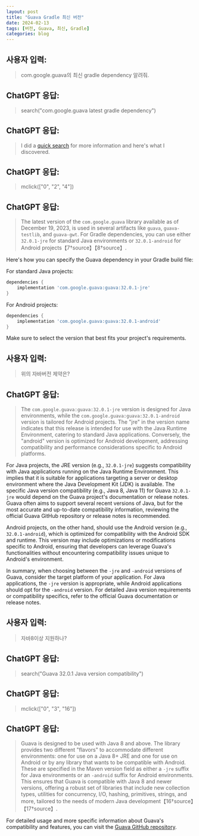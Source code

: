 ```yaml
---
layout: post
title: "Guava Gradle 최신 버전"
date: 2024-02-13
tags: [버전, Guava, 최신, Gradle]
categories: blog
---
```


## 사용자 입력:
> com.google.guava의 최신 gradle dependency 알려줘.

## ChatGPT 응답:
> search("com.google.guava latest gradle dependency")

## ChatGPT 응답:
> I did a [quick search](https://chat.openai.com/backend-api/bing/redirect?query=com.google.guava%20latest%20gradle%20dependency) for more information and here's what I discovered.

## ChatGPT 응답:
> mclick(["0", "2", "4"])

## ChatGPT 응답:
> The latest version of the `com.google.guava` library available as of December 19, 2023, is used in several artifacts like `guava`, `guava-testlib`, and `guava-gwt`. For Gradle dependencies, you can use either `32.0.1-jre` for standard Java environments or `32.0.1-android` for Android projects【7†source】【8†source】.

Here's how you can specify the Guava dependency in your Gradle build file:

For standard Java projects:
```gradle
dependencies {
    implementation 'com.google.guava:guava:32.0.1-jre'
}
```

For Android projects:
```gradle
dependencies {
    implementation 'com.google.guava:guava:32.0.1-android'
}
```

Make sure to select the version that best fits your project's requirements.

## 사용자 입력:
> 위의 자바버전 제약은?

## ChatGPT 응답:
> The `com.google.guava:guava:32.0.1-jre` version is designed for Java environments, while the `com.google.guava:guava:32.0.1-android` version is tailored for Android projects. The "jre" in the version name indicates that this release is intended for use with the Java Runtime Environment, catering to standard Java applications. Conversely, the "android" version is optimized for Android development, addressing compatibility and performance considerations specific to Android platforms.

For Java projects, the JRE version (e.g., `32.0.1-jre`) suggests compatibility with Java applications running on the Java Runtime Environment. This implies that it is suitable for applications targeting a server or desktop environment where the Java Development Kit (JDK) is available. The specific Java version compatibility (e.g., Java 8, Java 11) for Guava `32.0.1-jre` would depend on the Guava project's documentation or release notes. Guava often aims to support several recent versions of Java, but for the most accurate and up-to-date compatibility information, reviewing the official Guava GitHub repository or release notes is recommended.

Android projects, on the other hand, should use the Android version (e.g., `32.0.1-android`), which is optimized for compatibility with the Android SDK and runtime. This version may include optimizations or modifications specific to Android, ensuring that developers can leverage Guava's functionalities without encountering compatibility issues unique to Android's environment.

In summary, when choosing between the `-jre` and `-android` versions of Guava, consider the target platform of your application. For Java applications, the `-jre` version is appropriate, while Android applications should opt for the `-android` version. For detailed Java version requirements or compatibility specifics, refer to the official Guava documentation or release notes.

## 사용자 입력:
> 자바8이상 지원하나?

## ChatGPT 응답:
> search("Guava 32.0.1 Java version compatibility")

## ChatGPT 응답:
> mclick(["0", "3", "16"])

## ChatGPT 응답:
> Guava is designed to be used with Java 8 and above. The library provides two different "flavors" to accommodate different environments: one for use on a Java 8+ JRE and one for use on Android or by any library that wants to be compatible with Android. These are specified in the Maven version field as either a `-jre` suffix for Java environments or an `-android` suffix for Android environments. This ensures that Guava is compatible with Java 8 and newer versions, offering a robust set of libraries that include new collection types, utilities for concurrency, I/O, hashing, primitives, strings, and more, tailored to the needs of modern Java development【16†source】【17†source】.

For detailed usage and more specific information about Guava's compatibility and features, you can visit the [Guava GitHub repository](https://github.com/google/guava).

